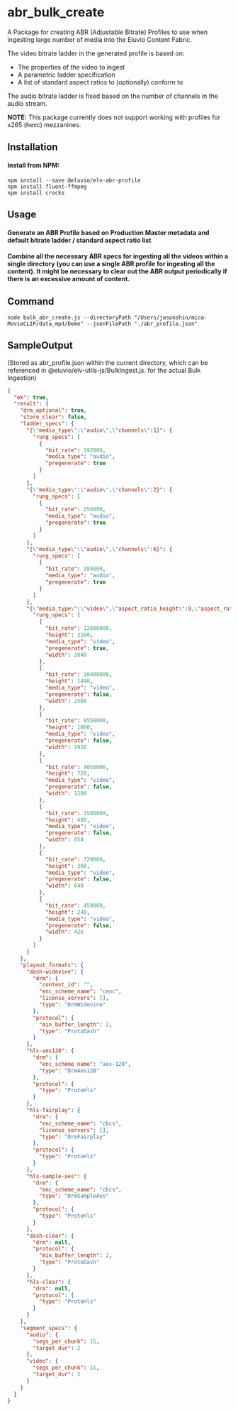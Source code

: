 # abr_bulk_create

A Package for creating ABR (Adjustable Bitrate) Profiles to use when ingesting large number of media into the Eluvio Content Fabric. 

The video bitrate ladder in the generated profile is based on:

* The properties of the video to ingest
* A parametric ladder specification
* A list of standard aspect ratios to (optionally) conform to

The audio bitrate ladder is fixed based on the number of channels in the audio stream.

**NOTE:** This package currently does not support working with profiles for x265 (hevc) mezzanines.

## Installation

#### Install from NPM:

```
npm install --save @eluvio/elv-abr-profile
npm install fluent-ffmpeg
npm install crocks
```

## Usage

#### Generate an ABR Profile based on Production Master metadata and default bitrate ladder / standard aspect ratio list

#### Combine all the necessary ABR specs for ingesting all the videos within a single directory (you can use a single ABR profile for ingesting all the content). It might be necessary to clear out the ABR output periodically if there is an excessive amount of content.

## Command
```
node bulk_abr_create.js --directoryPath "/Users/jasonshin/mica-MovieCLIP/data_mp4/Demo" --jsonFilePath "./abr_profile.json"
```
## SampleOutput 
(Stored as abr_profile.json within the current directory, which can be referenced in @eluvio/elv-utils-js/BulkIngest.js. for the actual Bulk Ingestion)

```json
{
  "ok": true,
  "result": {
    "drm_optional": true,
    "store_clear": false,
    "ladder_specs": {
      "{\"media_type\":\"audio\",\"channels\":1}": {
        "rung_specs": [
          {
            "bit_rate": 192000,
            "media_type": "audio",
            "pregenerate": true
          }
        ]
      },
      "{\"media_type\":\"audio\",\"channels\":2}": {
        "rung_specs": [
          {
            "bit_rate": 256000,
            "media_type": "audio",
            "pregenerate": true
          }
        ]
      },
      "{\"media_type\":\"audio\",\"channels\":6}": {
        "rung_specs": [
          {
            "bit_rate": 384000,
            "media_type": "audio",
            "pregenerate": true
          }
        ]
      },
      "{\"media_type\":\"video\",\"aspect_ratio_height\":9,\"aspect_ratio_width\":16}": {
        "rung_specs": [
          {
            "bit_rate": 12600000,
            "height": 2160,
            "media_type": "video",
            "pregenerate": true,
            "width": 3840
          },
          {
            "bit_rate": 10400000,
            "height": 1440,
            "media_type": "video",
            "pregenerate": false,
            "width": 2560
          },
          {
            "bit_rate": 8550000,
            "height": 1080,
            "media_type": "video",
            "pregenerate": false,
            "width": 1920
          },
          {
            "bit_rate": 4050000,
            "height": 720,
            "media_type": "video",
            "pregenerate": false,
            "width": 1280
          },
          {
            "bit_rate": 1580000,
            "height": 480,
            "media_type": "video",
            "pregenerate": false,
            "width": 854
          },
          {
            "bit_rate": 729000,
            "height": 360,
            "media_type": "video",
            "pregenerate": false,
            "width": 640
          },
          {
            "bit_rate": 450000,
            "height": 240,
            "media_type": "video",
            "pregenerate": false,
            "width": 426
          }
        ]
      }
    },
    "playout_formats": {
      "dash-widevine": {
        "drm": {
          "content_id": "",
          "enc_scheme_name": "cenc",
          "license_servers": [],
          "type": "DrmWidevine"
        },
        "protocol": {
          "min_buffer_length": 2,
          "type": "ProtoDash"
        }
      },
      "hls-aes128": {
        "drm": {
          "enc_scheme_name": "aes-128",
          "type": "DrmAes128"
        },
        "protocol": {
          "type": "ProtoHls"
        }
      },
      "hls-fairplay": {
        "drm": {
          "enc_scheme_name": "cbcs",
          "license_servers": [],
          "type": "DrmFairplay"
        },
        "protocol": {
          "type": "ProtoHls"
        }
      },
      "hls-sample-aes": {
        "drm": {
          "enc_scheme_name": "cbcs",
          "type": "DrmSampleAes"
        },
        "protocol": {
          "type": "ProtoHls"
        }
      },
      "dash-clear": {
        "drm": null,
        "protocol": {
          "min_buffer_length": 2,
          "type": "ProtoDash"
        }
      },
      "hls-clear": {
        "drm": null,
        "protocol": {
          "type": "ProtoHls"
        }
      }
    },
    "segment_specs": {
      "audio": {
        "segs_per_chunk": 15,
        "target_dur": 2
      },
      "video": {
        "segs_per_chunk": 15,
        "target_dur": 2
      }
    }
  }
}
```


